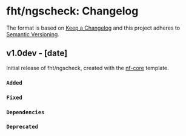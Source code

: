 # fht/ngscheck: Changelog

The format is based on [Keep a Changelog](https://keepachangelog.com/en/1.0.0/)
and this project adheres to [Semantic Versioning](https://semver.org/spec/v2.0.0.html).

## v1.0dev - [date]

Initial release of fht/ngscheck, created with the [nf-core](https://nf-co.re/) template.

### `Added`

### `Fixed`

### `Dependencies`

### `Deprecated`
